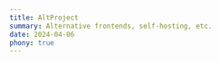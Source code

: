 ```yaml
---
title: AltProject
summary: Alternative frontends, self-hosting, etc.
date: 2024-04-06
phony: true
---
```

